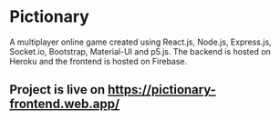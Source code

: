 # Pictionary

A multiplayer online game created using React.js, Node.js, Express.js, Socket.io, Bootstrap, Material-UI and p5.js. The backend is hosted on Heroku and the frontend is hosted on Firebase.

## Project is live on https://pictionary-frontend.web.app/
